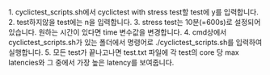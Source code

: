 <How to use>
1. cyclictest_scripts.sh에서 cyclictest with stress test할 test에 y를 입력합니다.
2. test하지않을 test에는 n을 입력합니다.
3. stress test는 10분(=600s)로 설정되어있습니다. 원하는 시간이 있다면 time 변수값을 변경합니다.
4. cmd상에서 cyclictest_scripts.sh가 있는 폴더에서 명령어로 ./cyclictest_scripts.sh를 입력하여 실행합니다.
5. 모든 test가 끝나고나면 test.txt 파일에 각 test의 core 당 max latencies와 그 중에서 가장 높은 latency를 보여줍니다.
